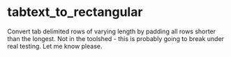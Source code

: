 # tabtext_to_rectangular

Convert tab delimited rows of varying length by padding all rows shorter than the longest.
Not in the toolshed - this is probably going to break under real testing.
Let me know please.

